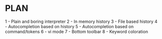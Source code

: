 # PLAN

1 - Plain and boring interpreter
2 - In memory history
3 - File based history
4 - Autocompletion based on history
5 - Autocompletion based on command/tokens
6 - vi mode
7 - Bottom toolbar
8 - Keyword coloration
